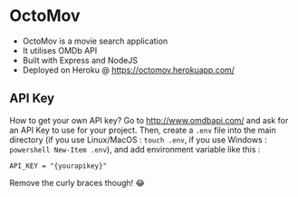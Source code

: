 # OctoMov

* OctoMov is a movie search application
* It utilises OMDb API
* Built with Express and NodeJS
* Deployed on Heroku @ <https://octomov.herokuapp.com/>

## API Key
How to get your own API key? Go to <http://www.omdbapi.com/> and ask for an API Key to use for your project.
Then, create a `.env` file into the main directory (if you use Linux/MacOS : `touch .env`, if you use Windows : `powershell New-Item .env`), and add environment variable like this : 
```
API_KEY = "{yourapikey}"
```
Remove the curly braces though! 😂
